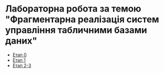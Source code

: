 # Лабораторна робота за темою "Фрагментарна реалізація систем управління табличними базами даних"

* [Етап 0](/diag/stage_0.md)
* [Етап 1](/diag/stage_1.md)
* [Етап 2-3](/diag/stage_2.md)
